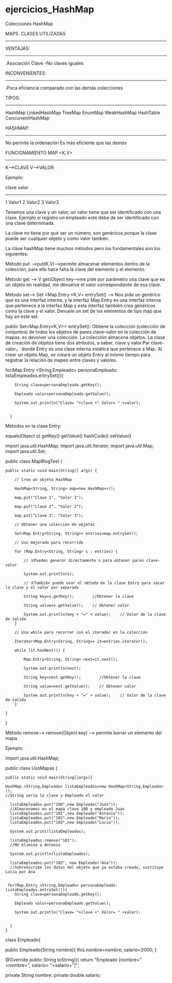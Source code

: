 # ejercicios_HashMap
Colecciones HashMap


MAPS. CLASES UTILIZADAS
_______________________


VENTAJAS:
_________
.Asociación Clave
-No claves iguales

INCONVENIENTES:
_______________
.Poca eficiencia comparado con las demás colecciones

TIPOS:
______
HashMap
LinkedHashMap
TreeMap
EnumMap
WeakHashMap
HashTable
ConcurrentHashMap


HASHMAP:
________
No permite la ordenación
Es más eficiente que las demás

FUNCIONAMIENTO MAP <K,V>
________________________

K-->CLAVE
V-->VALOR


Ejemplo:

clave   valor
_____________
1       Valor1
2       Valor2
3       Valor3


Tenemos una clave y un valor, un valor tiene que ser identificado con una clase. Ejemplo si registro un empleado este debe de ser 
identificado con una clave determinada.

La clave no tiene por qué ser un número, son genéricos porque la clase puede ser cualquier objeto y como valor tambén.

La clase hashMap tiene muchos métodos pero los fundamentales son los siguientes:

Método put -->put(K,V)-->permite almacenar elementos dentro de la colección, para ello hace falta la clave del elemento y el elemento.

Método get --> V get(Object key-->me pide por parámetro una clave que es un objeto en realidad, me devuelve el valor correspondiente de esa clave.

Método set--> Set <Map.Entry <K,V> entrySet() --> Nos pide un genérico que es una interfaz interna, y la interfaz Map.Entry es una interfaz interna 
que pertenece a la interfaz Map y esta interfaz también crea genéricos como la clave y el valor. Devuele un set de los elementos de tipo map que hay en este set.

public Set<Map.Entry<K,V>> entrySet(): Obtiene la colección (colección de conjuntos) de todos los objetos de pares clave-valor en la colección de mapas.
es devolver una colección. La colección almacena objetos. La clase de creación de objetos tiene dos atributos, a saber, clave y valor.Par clave-valor。
donde Entry es una clase interna estática que pertenece a Map. Al crear un objeto Map, se creará un objeto Entry al mismo tiempo para registrar la relación de mapeo entre claves y valores.

for(Map.Entry <String,Empleado> personaEmpleado: listaEmpleados.entrySet()){
        
        String clave=personaEmpleado.getKey();
        
        Empleado valor=personaEmpleado.getValue();
        
        System.out.println("Clave= "+clave +" Valor= " +valor);
        
   
      }
      
 
 Métodos en la clase Entry:
 

equals(Object o)
getKey()
getValue()
hashCode()
setValue()


import java.util.HashMap;
import java.util.Iterator;
import java.util.Map;
import java.util.Set;

public class MapBlogTest {

    public static void main(String[] args) {
    
        // Crea un objeto HashMap
        
        HashMap<String, String> map=new HashMap<>();
        
        map.put("Clave 1", "Valor 1");
        
        map.put("Llave 2", "Valor 2");
        
        map.put("Llave 3", "Valor 3");

        // Obtener una colección de objetos
        
        Set<Map.Entry<String, String>> entries=map.entrySet();

        // Uso mejorado para recorrido
        
        for (Map.Entry<String, String> s : entries) {
        
            // ①Puedes generar directamente s para obtener pares clave-valor
            
            System.out.println(s);

            // ②También puede usar el método de la clase Entry para sacar la clave y el valor por separado
            
            String key=s.getKey();        //Obtener la clave
            
            String value=s.getValue();    // Obtener valor
            
            System.out.println(key + "=" + value);    // Valor de la clave de salida
        }

        // Usa while para recorrer con el iterador en la colección
        
        Iterator<Map.Entry<String, String>> it=entries.iterator();
        
        while (it.hasNext()) {
        
            Map.Entry<String, String> next=it.next();
            
            System.out.println(next);

            String key=next.getKey();        //Obtener la clave
            
            String value=next.getValue();    // Obtener valor
            
            System.out.println(key + "=" + value);    // Valor de la clave de salida
        }

    }
}
  
  
  
  
  
Método remove--> remove(Object key) --> permite borrar un elemento del mapa

Ejemplo: 

import java.util.HashMap;

public class UsoMapas {

    public static void main(String[]args){
    
    HashMap <String,Empleado> listaEmpleados=new HashMap<String,Empleado>();
    //String sería la clave y Empleado el valor
    
      listaEmpleados.put("100",new Empleado("Juan"));
      //Almacenamos en el mapa clave 100 y empleado Juan
      listaEmpleados.put("101",new Empleado("Antonio"));
      listaEmpleados.put("102",new Empleado("Maria"));
      listaEmpleados.put("103",new Empleado("Lucia"));
      
      System.out.print(listaEmpleados);
      
      listaEmpleados.remove("101");
      //Me elimina a Antonio
      
      System.out.println(listaEmpleados);
      
      listaEmpleados.put("103", new Empleado("Ana"));
      //Sobreescribe los datos del objeto que ya estaba creado, sustituye Lucía por Ana
      
      
     for(Map.Entry <String,Empleado> personaEmpleado: listaEmpleados.entrySet()){
        String clave=personaEmpleado.getKey();
        
        Empleado valor=personaEmpleado.getValue();
        
        System.out.println("Clave= "+clave +" Valor= " +valor);
        
   
      }
    }

class Empleado{
  
  public Empleado(String nombre){
  this.nombre=nombre;
  salario=2000;
  }
  
  
  @Override
  public String toString(){
    return "Empleado [nombre=" +nombre+", salario= "+salario+"]";
    
    
   private String nombre;
   private double salario;
   
